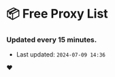 # :package: Free Proxy List
### Updated every 15 minutes.

- Last updated: `2024-07-09 14:36`

:heart:
